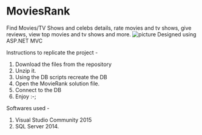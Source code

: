# MoviesRank
Find Movies/TV Shows and celebs details, rate movies and tv shows, give reviews, view top movies and tv shows and more.
![picture](https://media.giphy.com/media/ka04C4vgSSkpK8h175/giphy.gif)
Designed using ASP.NET MVC

Instructions to replicate the project -
1. Download the files from the repository
2. Unzip it.
3. Using the DB scripts recreate the DB
4. Open the MovieRank solution file.
5. Connect to the DB 
6. Enjoy :-;

Softwares used - 
1. Visual Studio Community 2015
2. SQL Server 2014.
